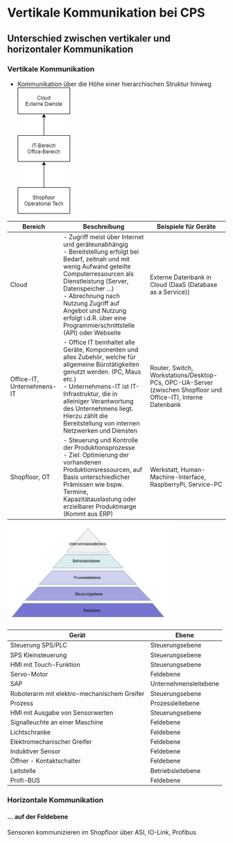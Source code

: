 # Vertikale Kommunikation bei CPS

## Unterschied zwischen vertikaler und horizontaler Kommunikation

### Vertikale Kommunikation

- Kommunikation über die Höhe einer hierarchischen Struktur hinweg
![Hierachiestruktur](images/Hierarchie.png)

|Bereich|Beschreibung|Beispiele für Geräte|
|--|--|--|
|Cloud|- Zugriff meist über Internet und geräteunabhängig<br>- Bereitstellung erfolgt bei Bedarf, zeitnah und mit wenig Aufwand geteilte Computerressourcen als Dienstleistung (Server, Datenspeicher ...)<br>- Abrechnung nach Nutzung Zugriff auf Angebot und Nutzung erfolgt i.d.R. über eine Programmierschnittstelle (API) oder Webseite|Externe Datenbank in Cloud (DaaS (Database as a Service))|
|Office-IT, Unternehmens-IT|- Office IT beinhaltet alle Geräte, Komponenten und alles Zubehör, welche für allgemeine Bürotätigkeiten genutzt werden. (PC, Maus etc.)<br>- Unternehmens-IT ist IT-Infrastruktur, die in alleiniger Verantwortung des Unternehmens liegt. Hierzu zählt die Bereitstellung von internen Netzwerken und Diensten|Router, Switch, Workstations/Desktop-PCs, OPC-UA-Server (zwischen Shopfloor und Office-IT), Interne Datenbank|
|Shopfloor, OT|- Steuerung und Kontrolle der Produktionsprozesse<br>- Ziel: Optimierung der vorhandenen Produktionsressourcen, auf Basis unterschiedlicher Prämissen wie bspw. Termine, Kapazitätauslastung oder erzielbarer Produktmarge (Kommt aus ERP)|Werkstatt, Human-Machine-Interface, RaspberryPi, Service-PC|

![Automatisierungspyramide](images/Automatisierungspyramide.png)

|Gerät|Ebene|
|--|--|
|Steuerung SPS/PLC|Steuerungsebene|
|SPS Kleinsteuerung|Steuerungsebene|
|HMI mit Touch-Funktion|Steuerungsebene|
|Servo-Motor|Feldebene|
|SAP|Unternehmensleitebene|
|Roboterarm mit elektro-mechanischem Greifer|Steuerungsebene|
|Prozess|Prozessleitebene|
|HMI mit Ausgabe von Sensorwerten|Steuerungsebene|
|Signalleuchte an einer Maschine|Feldebene|
|Lichtschranke|Feldebene|
|Elektromechanischer Greifer|Feldebene|
|Induktiver Sensor|Feldebene|
|Öffner - Kontaktschalter|Feldebene|
|Leitstelle|Betriebsleitebene|
|Profi-BUS|Feldebene|

### Horizontale Kommunikation

#### ... auf der Feldebene

Sensoren kommunizieren im Shopfloor über ASI, IO-Link, Profibus
